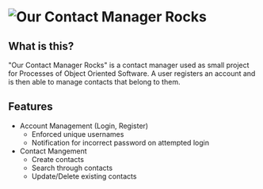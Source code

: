 # ![Our Contact Manager Rocks](http://ourcontactmanager.rocks/sign-in/)
## What is this?
"Our Contact Manager Rocks" is a contact manager used as small project for Processes of Object Oriented Software. A user registers an account and is then able to manage contacts that belong to them.
## Features
* Account Management (Login, Register)
  * Enforced unique usernames
  * Notification for incorrect password on attempted login
* Contact Mangement
  * Create contacts
  * Search through contacts
  * Update/Delete existing contacts
